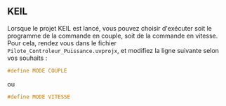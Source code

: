 ## KEIL

Lorsque le projet KEIL est lancé, vous pouvez choisir d'exécuter soit le programme de la commande en couple, soit de la commande en vitesse. Pour cela, rendez vous dans le fichier `Pilote_Controleur_Puissance.uvprojx`, et modifiez la ligne suivante selon vos souhaits :
```c
#define MODE COUPLE
```
ou
```c
#define MODE VITESSE
```
